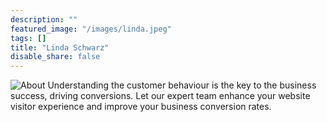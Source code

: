 ```yaml
---
description: ""
featured_image: "/images/linda.jpeg"
tags: []
title: "Linda Schwarz"
disable_share: false
---
```


![About](/images/linda.jpeg)
Understanding the customer behaviour is the key to the business success, driving conversions. Let our expert team enhance your website visitor experience and improve your business conversion rates.